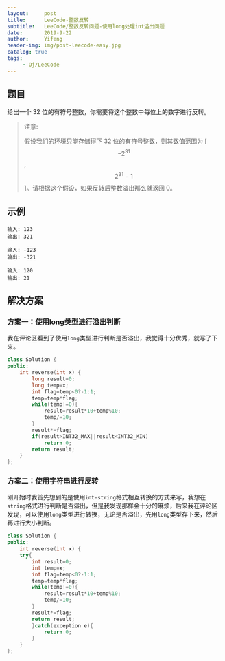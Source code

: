 ```yaml
---
layout:     post
title:      LeeCode-整数反转
subtitle:   LeeCode/整数反转问题-使用long处理int溢出问题
date:       2019-9-22
author:     Yifeng
header-img: img/post-leecode-easy.jpg
catalog: true
tags:
     - Oj/LeeCode
---
```


## 题目

给出一个 32 位的有符号整数，你需要将这个整数中每位上的数字进行反转。

> 注意:
>
> 假设我们的环境只能存储得下 32 位的有符号整数，则其数值范围为 [$$-2^{31}$$,  $$2^{31} − 1$$]。请根据这个假设，如果反转后整数溢出那么就返回 0。



## 示例

```
输入: 123
输出: 321
```

```
输入: -123
输出: -321
```

```
输入: 120
输出: 21
```



## 解决方案



### 方案一：使用long类型进行溢出判断

   我在评论区看到了使用`long`类型进行判断是否溢出，我觉得十分优秀，就写了下来。

```c++
class Solution {
public:
    int reverse(int x) {
        long result=0;
        long temp=x;
        int flag=temp<0?-1:1;
        temp=temp*flag;
        while(temp!=0){
            result=result*10+temp%10;
            temp/=10;
        }
        result*=flag;
        if(result>INT32_MAX||result<INT32_MIN)
            return 0;
        return result;
    }
};
```



### 方案二：使用字符串进行反转

​    刚开始时我首先想到的是使用`int-string`格式相互转换的方式来写，我想在`string`格式进行判断是否溢出，但是我发现那样会十分的麻烦，后来我在评论区发现，可以使用`long`类型进行转换，无论是否溢出，先用`long`类型存下来，然后再进行大小判断。

```c++
class Solution {
public:
    int reverse(int x) {
    try{
        int result=0;
        int temp=x;
        int flag=temp<0?-1:1;
        temp=temp*flag;
        while(temp!=0){
            result=result*10+temp%10;
            temp/=10;
        }
        result*=flag;
        return result;
        }catch(exception e){
            return 0;
        }
    }
};
```

